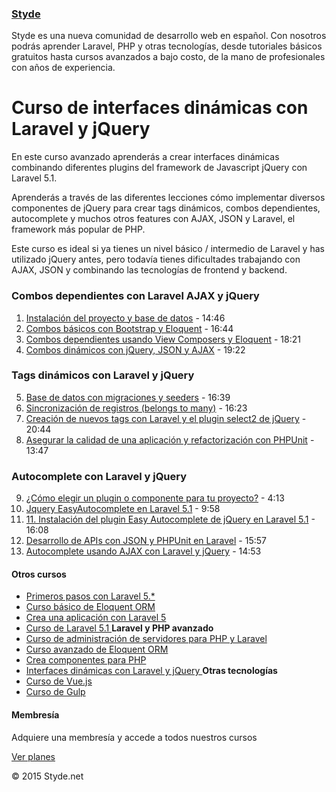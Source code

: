 ### [Styde](https://styde.net/)

Styde es una nueva comunidad de desarrollo web en español.
                    Con nosotros podrás aprender Laravel, PHP y otras tecnologías,
                    desde tutoriales básicos gratuitos hasta cursos avanzados a bajo costo,
                    de la mano de profesionales con años de experiencia.

# Curso de interfaces dinámicas con Laravel y jQuery

En este curso avanzado aprenderás a crear interfaces dinámicas combinando diferentes plugins del framework de Javascript jQuery con Laravel 5.1.

Aprenderás a través de las diferentes lecciones cómo implementar diversos componentes de jQuery para crear tags dinámicos, combos dependientes, autocomplete y muchos otros features con AJAX, JSON y Laravel, el framework más popular de PHP.

Este curso es ideal si ya tienes un nivel básico / intermedio de Laravel y has utilizado jQuery antes, pero todavía tienes dificultades trabajando con AJAX, JSON y combinando las tecnologías de frontend y backend.

### Combos dependientes con Laravel AJAX y jQuery    

1. [Instalación del proyecto y base de datos](https://styde.net/combos-dinamicos-dependientes-con-laravel-y-jquery-parte-1/) - 14:46
2. [Combos básicos con Bootstrap y Eloquent](https://styde.net/combos-dinamicos-dependientes-con-laravel-y-jquery-parte-2/) - 16:44
3. [Combos dependientes usando View Composers y Eloquent](https://styde.net/combos-dinamicos-dependientes-con-laravel-y-jquery-parte-3/) - 18:21
4. [Combos dinámicos con jQuery, JSON y AJAX](https://styde.net/combos-dinamicos-dependientes-con-laravel-y-jquery-parte-4/) - 19:22

### Tags dinámicos con Laravel y jQuery    

5. [Base de datos con migraciones y seeders](https://styde.net/crea-y-agrega-etiquetas-tags-a-un-modulo-con-laravel-y-jquery/) - 16:39
6. [Sincronización de registros (belongs to many)](https://styde.net/crea-y-agrega-etiquetas-tags-a-un-modulo-con-laravel-y-jquery-parte-2/) - 16:23
7. [Creación de nuevos tags con Laravel y el plugin select2 de jQuery](https://styde.net/crea-y-agrega-etiquetas-tags-a-un-modulo-con-laravel-y-jquery-parte-3/) - 20:44
8. [Asegurar la calidad de una aplicación y refactorización con PHPUnit](https://styde.net/asegurar-la-calidad-de-una-aplicacion-y-refactorizacion-con-phpunit/) - 13:47

###   Autocomplete con Laravel y jQuery 

9. [¿Cómo elegir un plugin o componente para tu proyecto?](https://styde.net/como-elegir-un-plugin-o-componente-para-tu-proyecto/) - 4:13
10. [Jquery EasyAutocomplete en Laravel 5.1](https://styde.net/jquery-easyautocomplete-en-laravel-5-1/) - 9:58
11. [11\. Instalación del plugin Easy Autocomplete de jQuery en Laravel 5.1](https://styde.net/instalacion-de-jquery-easyautocomplete-en-laravel-5-1/) - 16:08
12. [Desarrollo de APIs con JSON y PHPUnit en Laravel](https://styde.net/desarrollo-de-apis-con-json-y-phpunit-en-laravel/) - 15:57
13. [Autocomplete usando AJAX con Laravel y jQuery](https://styde.net/autocomplete-usando-ajax-con-laravel-y-jquery/) - 14:53

#### Otros cursos

 -   [                        Primeros pasos con Laravel 5.*                    ](https://styde.net/curso-primeros-pasos-con-laravel-5/)
 -   [                        Curso básico de Eloquent ORM                    ](https://styde.net/curso-basico-de-eloquent-orm-con-laravel-5-1/)
 -   [                        Crea una aplicación con Laravel 5                    ](https://styde.net/curso-crea-aplicaciones-con-laravel-5/)
 -   [                        Curso de Laravel 5.1                    ](https://styde.net/curso-introductorio-laravel-5-1/)
 **Laravel y PHP avanzado**
 -   [                        Curso de administración de servidores para PHP y Laravel                    ](https://styde.net/curso-configuracion-administracion-de-servidores-php-laravel/)
 -   [                        Curso avanzado de Eloquent ORM                    ](https://styde.net/curso-avanzado-de-eloquent-orm/)
 -   [                        Crea componentes para PHP                    ](https://styde.net/curso-crea-componentes-para-php-y-laravel/)
 -   [                        Interfaces dinámicas con Laravel y jQuery                    ](https://styde.net/curso-de-interfaces-dinamicas-con-laravel-y-jquery/)
 **Otras tecnologías**
 -   [                        Curso de Vue.js                    ](https://styde.net/curso-de-vue-js/)
 -   [                        Curso de Gulp                    ](https://styde.net/curso-gulp-y-herramientas-de-automatizacion/)

#### Membresía

Adquiere una membresía y accede a todos nuestros cursos

[ Ver planes ](https://styde.net/planes)

© 2015 Styde.net